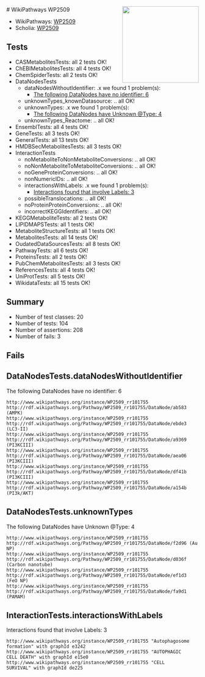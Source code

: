 <img style="float: right; width: 200px" src="https://upload.wikimedia.org/wikipedia/commons/thumb/8/83/Wplogo_with_text_500.png/640px-Wplogo_with_text_500.png" />
# WikiPathways WP2509

* WikiPathways: [WP2509](https://wikipathways.org/pathways/WP2509)
* Scholia: [WP2509](https://scholia.toolforge.org/wikipathways/WP2509)
## Tests
* CASMetabolitesTests: all 2 tests OK!
* ChEBIMetabolitesTests: all 4 tests OK!
* ChemSpiderTests: all 2 tests OK!
* DataNodesTests
    * dataNodesWithoutIdentifier: .x we found 1 problem(s):
        * [The following DataNodes have no identifier: 6](#d2d32fa5)
    * unknownTypes_knownDatasource: .. all OK!
    * unknownTypes: .x we found 1 problem(s):
        * [The following DataNodes have Unknown @Type: 4](#839973e2)
    * unknownTypes_Reactome: .. all OK!
* EnsemblTests: all 4 tests OK!
* GeneTests: all 3 tests OK!
* GeneralTests: all 13 tests OK!
* HMDBSecMetabolitesTests: all 3 tests OK!
* InteractionTests
    * noMetaboliteToNonMetaboliteConversions: .. all OK!
    * noNonMetaboliteToMetaboliteConversions: .. all OK!
    * noGeneProteinConversions: .. all OK!
    * nonNumericIDs: .. all OK!
    * interactionsWithLabels: .x we found 1 problem(s):
        * [Interactions found that involve Labels: 3](#630d267a)
    * possibleTranslocations: .. all OK!
    * noProteinProteinConversions: .. all OK!
    * incorrectKEGGIdentifiers: .. all OK!
* KEGGMetaboliteTests: all 2 tests OK!
* LIPIDMAPSTests: all 1 tests OK!
* MetaboliteStructureTests: all 1 tests OK!
* MetabolitesTests: all 14 tests OK!
* OudatedDataSourcesTests: all 8 tests OK!
* PathwayTests: all 6 tests OK!
* ProteinsTests: all 2 tests OK!
* PubChemMetabolitesTests: all 3 tests OK!
* ReferencesTests: all 4 tests OK!
* UniProtTests: all 5 tests OK!
* WikidataTests: all 15 tests OK!


## Summary

* Number of test classes: 20
* Number of tests: 104
* Number of assertions: 208
* Number of fails: 3

## Fails

<a name="d2d32fa5" />

## DataNodesTests.dataNodesWithoutIdentifier

The following DataNodes have no identifier: 6
```
http://www.wikipathways.org/instance/WP2509_rr101755 http://rdf.wikipathways.org/Pathway/WP2509_rr101755/DataNode/ab583 (AMPK)
http://www.wikipathways.org/instance/WP2509_rr101755 http://rdf.wikipathways.org/Pathway/WP2509_rr101755/DataNode/ebde3 (LC3-II)
http://www.wikipathways.org/instance/WP2509_rr101755 http://rdf.wikipathways.org/Pathway/WP2509_rr101755/DataNode/a9369 (PI3KCIII)
http://www.wikipathways.org/instance/WP2509_rr101755 http://rdf.wikipathways.org/Pathway/WP2509_rr101755/DataNode/aea06 (PI3KCIII)
http://www.wikipathways.org/instance/WP2509_rr101755 http://rdf.wikipathways.org/Pathway/WP2509_rr101755/DataNode/df41b (PI3KCIII)
http://www.wikipathways.org/instance/WP2509_rr101755 http://rdf.wikipathways.org/Pathway/WP2509_rr101755/DataNode/a154b (PI3k/AKT)
```

<a name="839973e2" />

## DataNodesTests.unknownTypes

The following DataNodes have Unknown @Type: 4
```
http://www.wikipathways.org/instance/WP2509_rr101755 http://rdf.wikipathways.org/Pathway/WP2509_rr101755/DataNode/f2d96 (Au NP)
http://www.wikipathways.org/instance/WP2509_rr101755 http://rdf.wikipathways.org/Pathway/WP2509_rr101755/DataNode/d036f (Carbon nanotube)
http://www.wikipathways.org/instance/WP2509_rr101755 http://rdf.wikipathways.org/Pathway/WP2509_rr101755/DataNode/ef1d3 (FeO NP)
http://www.wikipathways.org/instance/WP2509_rr101755 http://rdf.wikipathways.org/Pathway/WP2509_rr101755/DataNode/fa9d1 (PAMAM)
```

<a name="630d267a" />

## InteractionTests.interactionsWithLabels

Interactions found that involve Labels: 3
```
http://www.wikipathways.org/instance/WP2509_rr101755 "Autophagosome formation" with graphId e3242
http://www.wikipathways.org/instance/WP2509_rr101755 "AUTOPHAGIC
CELL DEATH" with graphId e15e0
http://www.wikipathways.org/instance/WP2509_rr101755 "CELL
SURVIVAL" with graphId de225
```

